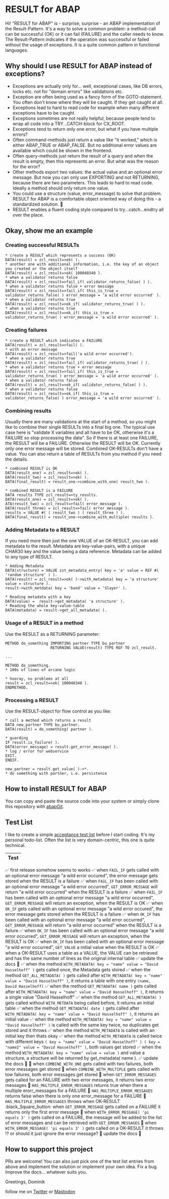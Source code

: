 # RESULT for ABAP

Hi! "RESULT for ABAP" is - surprise, surprise - an ABAP implementation of the Result-Pattern. It's a way to solve a common problem: a method-call can be successful (OK) or it can fail (FAILURE) and the caller needs to know.  The Result-Pattern indicates if the operation was successful or failed without the usage of exceptions. It is a quite common pattern in functional languages.

## Why should I use RESULT for ABAP instead of exceptions?
* Exceptions are actually only for... well, exceptional cases, like DB errors, locks etc. not for "domain errors" like validations etc.
* Exception are often being used as a fancy form of the GOTO-statement. You often don't know where they will be caught. If they get caught at all.
* Exceptions lead to hard to read code for example when many different exceptions have to be caught.
* Exceptions sometimes are not really helpful, because people tend to wrap all code into a TRY...CATCH-block for CX_ROOT.
* Exceptions tend to return only one error, but what if you have multiple errors?
* Often command-methods just return a value like "it worked," which is either ABAP_TRUE or ABAP_FALSE. But no additional error values are available which could be shown in the frontend.
* Often query-methods just return the result of a query and when the result is empty, then this represents an error. But what was the reason for the error?
* Other methods export two values: the actual value and an optional error message. But now you can only use EXPORTING and not RETURNING, because there are two parameters. This leads to hard to read code. Ideally a method should only return one value.
* You could use a structure (value, error_message) to solve that problem. RESULT for ABAP is a comfortable object oriented way of doing this - a standardized solution. 🦖
* RESULT enables a fluent coding style compared to try...catch...endtry all over the place.

## Okay, show me an example
### Creating successful RESULTs
```
* create a RESULT which represents a success (OK)
DATA(result) = zcl_result=>ok( ).
* another one with additional information, i.e. the key of an object you created or the object itself
DATA(result) = zcl_result=>ok( 100040340 ).
* when a validator returns false
DATA(result) = zcl_result=>fail_if( validator_returns_false( ) ).
* when a validator returns false + error message
DATA(result) = zcl_result=>fail_if( this_is_true = validator_returns_false( ) error_message = 'a wild error occurred' ).
* when a validator returns true
DATA(result) = zcl_result=>ok_if( validator_returns_true( ) ).
* when a validator returns true
DATA(result) = zcl_result=>ok_if( this_is_true = validator_returns_true( ) error_message = 'a wild error occurred' ).
```
### Creating failures
```
* create a RESULT which indicates a FAILURE
DATA(result) = zcl_result=>fail( ).
* with an error message
DATA(result) = zcl_result=>fail('a wild error occurred').
* when a validator returns true
DATA(result) = zcl_result=>fail_if( validator_returns_true( ) ).
* when a validator returns true + error message
DATA(result) = zcl_result=>fail_if( this_is_true = validator_returns_true( ) error_message = 'a wild error occurred' ).
* when a validator returns false
DATA(result) = zcl_result=>ok_if( validator_returns_false( ) ).
* when a validator returns false
DATA(result) = zcl_result=>ok_if( this_is_true = validator_returns_false( ) error_message = 'a wild error occurred' ).
```
### Combining results
Usually there are many validations at the start of a method, so you might like to combine their single RESULTs into a final big one. The typical use case here is "validate X variables and all have to be OK, otherwise it's a FAILURE so stop processing the data". So if there is at least one FAILURE, the RESULT will be a FAILURE. Otherwise the RESULT will be OK. Currently only one error message will be stored. Combined OK-RESULTs don't have a value. You can also return a table of RESULTs from you method if you need the details.
```
* combined RESULT is OK
DATA(result_one) = zcl_result=>ok( ).
DATA(result_two) = zcl_result=>ok( ).
DATA(final_result) = result_one->combine_with_one( result_two ).

* combined RESULT is a FAILURE
DATA results TYPE zcl_result=>ty_results.
DATA(result_one) = zcl_result=>ok( ).
ATA(result_two) = zcl_result=>fail( error_message ).
DATA(result_three) = zcl_result=>fail( error_message ).
results = VALUE #( ( result_two ) ( result_three ) ).
DATA(final_result) = result_one->combine_with_multiple( results ).
```

### Adding Metadata to a RESULT
If you need more then just the one VALUE of an OK-RESULT, you can add metadata to the result. Metadata are key-value-pairs, with a unique CHAR30 key and the value being a data reference. Metadata can be added to any type of RESULT.
```
* Adding Metadata
DATA(structure) = VALUE zst_metadata_entry( key = 'a' value = REF #( 'random structure' ) ).
DATA(result) = zcl_result=>ok( )->with_metadata( key = 'a structure' value = structure ).
result->with_metdata( key = 'band' value = 'Slayer' ).

* Reading metadata with a key
DATA(value) =  result->get_metadata( 'a structure' ).
* Reading the whole key-value-table
DATA(metadata) = result->get_all_metadata( ).
```

### Usage of a RESULT in a method
Use the RESULT as a RETURNING parameter:
```
METHOD do_something IMPORTING partner TYPE bu_partner
                    RETURNING VALUE(result) TYPE REF TO zcl_result.
                    
...

METHOD do_something.
* 100s of lines of arcane logic

* hooray, no problems at all
result = zcl_result=>ok( 100040340 ).
ENDMETHOD.
```
### Processing a RESULT
Use the RESULT-object for flow control as you like:
```
* call a method which returns a result
DATA new_partner TYPE bu_partner.
DATA(result) = do_something( partner ).

* guarding
IF result.is_failure( ).
DATA(error_message) = result.get_error_message( ).
* log / error for webservice
EXIT.
ENDIF.

new_partner = result.get_value( )->*.
* do something with partner, i.e. persistence
```

## How to install RESULT for ABAP
You can copy and paste the source code into your system or simply clone this repository with [abapGit](https://abapgit.org/). 

## Test List
I like to create a simple [acceptance test list](https://agiledojo.de/2018-12-16-tdd-testlist/) before I start coding. It's my personal todo-list. Often the list is very domain-centric, this one is quite technical.

|Test|
|----|
:white_check_mark: first release somehow seems to works
:white_check_mark: when `FAIL_IF` gets called with an optional error message "a wild error occured", the error message gets stored when the RESULT is a failure
:white_check_mark: when `FAIL_IF` has been called with an optional error message "a wild error occurred", `GET_ERROR_MESSAGE` will return "a wild error occurred" when the RESULT is a failure
:white_check_mark: when `FAIL_IF` has been called with an optional error message "a wild error occurred", `GET_ERROR_MESSAGE` will return an exception, when the RESULT is OK
:white_check_mark: when `OK_IF` gets called with an optional error message "a wild error occured", the error message gets stored when the RESULT is a failure
:white_check_mark: when `OK_IF` has been called with an optional error message "a wild error occurred", `GET_ERROR_MESSAGE` will return "a wild error occurred" when the RESULT is a failure
:white_check_mark: when `OK_IF` has been called with an optional error message "a wild error occurred", `GET_ERROR_MESSAGE` will return an exception, when the RESULT is OK
:white_check_mark: when `OK_IF` has been called with an optional error message "a wild error occurred", `GET_VALUE` a initial value when the RESULT is OK
:white_check_mark: when a OK-RESULT uses a table as a VALUE, the VALUE can be retrieved and has the same number of lines as the original internal table
:white_check_mark: update the docs :japanese_ogre:
:white_check_mark: when the method `WITH_METADATA( key = "name" value = "David Hasselhoff" )` gets called once, the Metadata gets stored
:white_check_mark: when the method `GET_ALL_METADATA( )` gets called after `WITH_METADATA( key = "name" value = "David Hasselhoff" )`, it returns a table with one entry `(name, David Hasselhoff)`
:white_check_mark: when the method `GET_METADATA( name )` gets called after `WITH_METADATA( key = "name" value = "David Hasselhoff" )`, it returns a single value "David Hasselhoff"
:white_check_mark: when the method `GET_ALL_METADATA( )` gets called without `WITH_METDATA` being called before, it returns an initial table
:white_check_mark: when the method `GET_METADATA( date )` gets called after `WITH_METADATA( key = "name" value = "David Hasselhoff" )`, it returns an initial value
:white_check_mark: when the method `WITH_METADATA( key = "name" value = "David Hasselhoff" )` is called with the same key twice, no duplicates get stored and it throws
:white_check_mark: when the method `WITH_METADATA` is called with an initial key then thats okay
:white_check_mark: when the method `WITH_METADATA` is called twice with different keys `( key = "name" value = "David Hasselhoff" ) ( key = "name2" value = "David Hasselhoff" )`, both values get stored
:white_check_mark: when the method `WITH_METADATA( key = "name" value = value )` and value a structure, a structure will be returned by get_metadata( name ).
:white_check_mark: update the docs :japanese_ogre:
:black_square_button: when `COMBINE_WITH_ONE` gets called with two failures, both error messages get stored
:black_square_button: when `COMBINE_WITH_MULTIPLE` gets called with tow failures, both error messages get stored
:black_square_button: when `GET_ERROR_MESSAGES` gets called for an FAILURE with two error messages, it returns  two error messages
:black_square_button: `HAS_MULTIPLE_ERROR_MESSAGES` returns true when there a multiple erorr_messages for a FAILURE
:black_square_button: `HAS_MULTIPLE_ERROR_MESSAGES` returns false when there is only one error_message for a FAILURE
:black_square_button: `HAS_MULTIPLE_ERROR_MESSAGES` throws when OK-RESULT
:black_Square_button: when `GET_ERROR_MESSAGE` gets called on a FAILURE it returns only the first error message
:black_square_button: when `WITH_ERROR_MESSAGE( 'pi equals 3' )` gets called on a FAILURE, the message will be added to the list of error messages and can be retrieved with `GET_ERROR_MESSAGES`
:black_square_button: when `WITH_ERROR_MESSAGE( 'pi equals 3' )` gets called on a OK-RESULT it throws :interrobang: or should it just ignore the error message?
:black_square_button: update the docs :japanese_ogre:


## How to support this project

PRs are welcome! You can also just pick one of the test list entries from above and implement the solution or implement your own idea. Fix a bug. Improve the docs... whatever suits you.

Greetings, 
Dominik

follow me on [Twitter](https://twitter.com/PanzerDominik) or [Mastodon](https://sw-development-is.social/web/@PanzerDominik)


